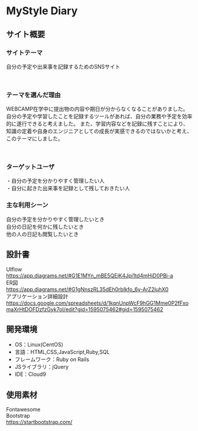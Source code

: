 # MyStyle Diary

## サイト概要
### サイトテーマ

自分の予定や出来事を記録するためのSNSサイト

​
### テーマを選んだ理由
WEBCAMP在学中に提出物の内容や期日が分からなくなることがありました。
自分の予定や学習したことを記録するツールがあれば、自分の業務や予定を効率的に遂行できると考えました。
また、学習内容などを記録に残すことにより、知識の定着や自身のエンジニアとしての成長が実感できるのではないかと考え、このテーマにしました。

​
### ターゲットユーザ
・自分の予定を分かりやすく管理したい人</br>
・自分に起きた出来事を記録として残しておきたい人
​
### 主な利用シーン
自分の予定を分かりやすく管理したいとき</br>
自分の日記を何かに残したいとき</br>
他の人の日記も閲覧したいとき
​
## 設計書
UIflow<br>
https://app.diagrams.net/#G1E1MYn_mBE5QEjK4Jpi1td4mHiD0PBi-a<br>
ER図<br>
https://app.diagrams.net/#G1gNnszRL35dEh0rblkfo_6v-ArZ2luhX0<br>
アプリケーション詳細設計<br>
https://docs.google.com/spreadsheets/d/1kqnUnpWcF9hGG1Mme0P2fFxomaXrHtDOFDzfzGyk7oI/edit?gid=1595075462#gid=1595075462
​
## 開発環境
- OS：Linux(CentOS)
- 言語：HTML,CSS,JavaScript,Ruby,SQL
- フレームワーク：Ruby on Rails
- JSライブラリ：jQuery
- IDE：Cloud9
​
## 使用素材
Fontawesome<br>
Bootstrap<br>
https://startbootstrap.com/